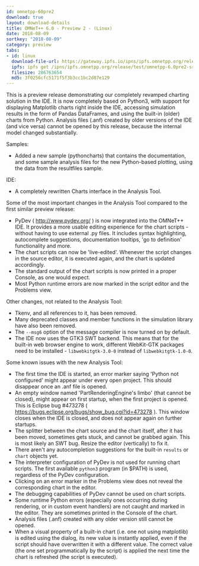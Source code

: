 ```yaml
---
id: omnetpp-60pre2
download: true
layout: download-details
title: OMNeT++ 6.0 - Preview 2 - (Linux)
date: 2018-08-09
sortkey: "2018-08-09"
category: preview
tabs:
- id: linux
  download-file-url: https://gateway.ipfs.io/ipns/ipfs.omnetpp.org/release/test/omnetpp-6.0pre2-src-linux.tgz
  ipfs: ipfs get /ipns/ipfs.omnetpp.org/release/test/omnetpp-6.0pre2-src-linux.tgz
  filesize: 286763654
  md5: 3f0256cfc5171f5f3b3cc1bc2d87e129
---
```


This is a preview release demonstrating our completely revamped charting
solution in the IDE. It is now completely based on Python3, with support for
displaying Matplotlib charts right inside the IDE, accessing simulation results
in the form of Pandas DataFrames, and using the built-in (older) charts from
Python. Analysis files (.anf) created by older versions of the IDE (and vice
versa) cannot be opened by this release, because the internal model changed
substantially.

Samples:

- Added a new sample (pythoncharts) that contains the documentation, and some
  sample analysis files for the new Python-based plotting, using the data from
  the resultfiles sample.

IDE:

- A completely rewritten Charts interface in the Analysis Tool.

Some of the most important changes in the Analysis Tool compared to the first
similar preview release:

- PyDev ( http://www.pydev.org/ ) is now integrated into the OMNeT++ IDE. It
  provides a more usable editing experience for the chart scripts - without
  having to use external .py files. It includes syntax highlighting,
  autocomplete suggestions, documentation tooltips, 'go to definition'
  functionality and more.
- The chart scripts can now be 'live-edited'. Whenever the script changes in the
  source editor, it is executed again, and the chart is updated accordingly.
- The standard output of the chart scripts is now printed in a proper Console,
  as one would expect.
- Most Python runtime errors are now marked in the script editor and the
  Problems view.

Other changes, not related to the Analysis Tool:

- Tkenv, and all references to it, has been removed.
- Many deprecated classes and member functions in the simulation library have
  also been removed.
- The `--msg6` option of the message compiler is now turned on by default.
- The IDE now uses the GTK3 SWT backend. This means that for the built-in web
  browser engine to work, different WebKit-GTK packages need to be installed -
  `libwebkitgtk-3.0-0` instead of `libwebkitgtk-1.0-0`.

Some known issues with the new Analysis Tool:

- The first time the IDE is started, an error marker saying 'Python not
  configured' might appear under every open project. This should disappear once
  an .anf file is opened.
- An empty window named 'PartRenderingEngine's limbo' (that cannot be closed),
  might appear on first startup, when the first project is opened. This is
  Eclipse bug #473278 ( https://bugs.eclipse.org/bugs/show_bug.cgi?id=473278 ).
  This window closes when the IDE is closed, and does not appear again on
  further startups.
- The splitter between the chart source and the chart itself, after it has been
  moved, sometimes gets stuck, and cannot be grabbed again. This is most likely
  an SWT bug. Resize the editor (vertically) to fix it.
- There aren't any autocompletion suggestions for the built-in `results` or
  `chart` objects yet.
- The interpreter configuration of PyDev is not used for running chart scripts.
  The first available `python3` program (in $PATH) is used, regardless of the
  PyDev configuration.
- Clicking on an error marker in the Problems view does not reveal the
  corresponding chart in the editor.
- The debugging capabilities of PyDev cannot be used on chart scripts.
- Some runtime Python errors (especially ones occurring during rendering, or in
  custom event handlers) are not caught and marked in the editor. They are
  sometimes printed in the Console of the chart.
- Analysis files (.anf) created with any older version still cannot be opened.
- When a visual property of a built-in chart (i.e. one not using matplotlib) is
  edited using the dialog, its new value is instantly applied, even if the
  script should have overwritten it with a different value. The correct value
  (the one set programmatically by the script) is applied the next time the
  chart is refreshed (the script is executed).
